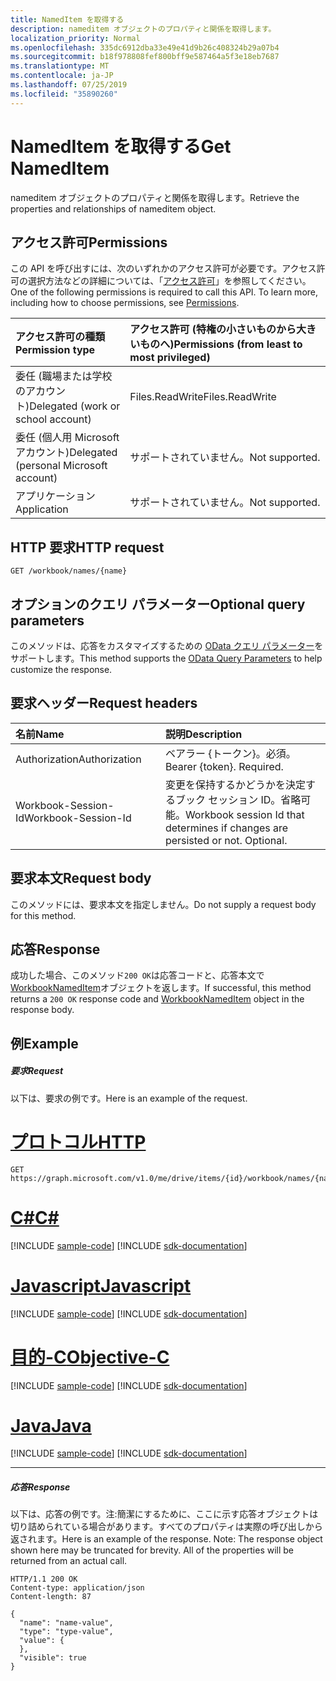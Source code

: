 ```yaml
---
title: NamedItem を取得する
description: nameditem オブジェクトのプロパティと関係を取得します。
localization_priority: Normal
ms.openlocfilehash: 335dc6912dba33e49e41d9b26c408324b29a07b4
ms.sourcegitcommit: b18f978808fef800bff9e587464a5f3e18eb7687
ms.translationtype: MT
ms.contentlocale: ja-JP
ms.lasthandoff: 07/25/2019
ms.locfileid: "35890260"
---
```

# <a name="get-nameditem"></a><span data-ttu-id="9d9c5-103">NamedItem を取得する</span><span class="sxs-lookup"><span data-stu-id="9d9c5-103">Get NamedItem</span></span>

<span data-ttu-id="9d9c5-104">nameditem オブジェクトのプロパティと関係を取得します。</span><span class="sxs-lookup"><span data-stu-id="9d9c5-104">Retrieve the properties and relationships of nameditem object.</span></span>
## <a name="permissions"></a><span data-ttu-id="9d9c5-105">アクセス許可</span><span class="sxs-lookup"><span data-stu-id="9d9c5-105">Permissions</span></span>
<span data-ttu-id="9d9c5-p101">この API を呼び出すには、次のいずれかのアクセス許可が必要です。アクセス許可の選択方法などの詳細については、「[アクセス許可](/graph/permissions-reference)」を参照してください。</span><span class="sxs-lookup"><span data-stu-id="9d9c5-p101">One of the following permissions is required to call this API. To learn more, including how to choose permissions, see [Permissions](/graph/permissions-reference).</span></span>

|<span data-ttu-id="9d9c5-108">アクセス許可の種類</span><span class="sxs-lookup"><span data-stu-id="9d9c5-108">Permission type</span></span>      | <span data-ttu-id="9d9c5-109">アクセス許可 (特権の小さいものから大きいものへ)</span><span class="sxs-lookup"><span data-stu-id="9d9c5-109">Permissions (from least to most privileged)</span></span>              |
|:--------------------|:---------------------------------------------------------|
|<span data-ttu-id="9d9c5-110">委任 (職場または学校のアカウント)</span><span class="sxs-lookup"><span data-stu-id="9d9c5-110">Delegated (work or school account)</span></span> | <span data-ttu-id="9d9c5-111">Files.ReadWrite</span><span class="sxs-lookup"><span data-stu-id="9d9c5-111">Files.ReadWrite</span></span>    |
|<span data-ttu-id="9d9c5-112">委任 (個人用 Microsoft アカウント)</span><span class="sxs-lookup"><span data-stu-id="9d9c5-112">Delegated (personal Microsoft account)</span></span> | <span data-ttu-id="9d9c5-113">サポートされていません。</span><span class="sxs-lookup"><span data-stu-id="9d9c5-113">Not supported.</span></span>    |
|<span data-ttu-id="9d9c5-114">アプリケーション</span><span class="sxs-lookup"><span data-stu-id="9d9c5-114">Application</span></span> | <span data-ttu-id="9d9c5-115">サポートされていません。</span><span class="sxs-lookup"><span data-stu-id="9d9c5-115">Not supported.</span></span> |

## <a name="http-request"></a><span data-ttu-id="9d9c5-116">HTTP 要求</span><span class="sxs-lookup"><span data-stu-id="9d9c5-116">HTTP request</span></span>
<!-- { "blockType": "ignored" } -->
```http
GET /workbook/names/{name}
```
## <a name="optional-query-parameters"></a><span data-ttu-id="9d9c5-117">オプションのクエリ パラメーター</span><span class="sxs-lookup"><span data-stu-id="9d9c5-117">Optional query parameters</span></span>
<span data-ttu-id="9d9c5-118">このメソッドは、応答をカスタマイズするための [OData クエリ パラメーター](https://developer.microsoft.com/graph/docs/concepts/query_parameters)をサポートします。</span><span class="sxs-lookup"><span data-stu-id="9d9c5-118">This method supports the [OData Query Parameters](https://developer.microsoft.com/graph/docs/concepts/query_parameters) to help customize the response.</span></span>

## <a name="request-headers"></a><span data-ttu-id="9d9c5-119">要求ヘッダー</span><span class="sxs-lookup"><span data-stu-id="9d9c5-119">Request headers</span></span>
| <span data-ttu-id="9d9c5-120">名前</span><span class="sxs-lookup"><span data-stu-id="9d9c5-120">Name</span></span>      |<span data-ttu-id="9d9c5-121">説明</span><span class="sxs-lookup"><span data-stu-id="9d9c5-121">Description</span></span>|
|:----------|:----------|
| <span data-ttu-id="9d9c5-122">Authorization</span><span class="sxs-lookup"><span data-stu-id="9d9c5-122">Authorization</span></span>  | <span data-ttu-id="9d9c5-p102">ベアラー {トークン}。必須。</span><span class="sxs-lookup"><span data-stu-id="9d9c5-p102">Bearer {token}. Required.</span></span> |
| <span data-ttu-id="9d9c5-125">Workbook-Session-Id</span><span class="sxs-lookup"><span data-stu-id="9d9c5-125">Workbook-Session-Id</span></span>  | <span data-ttu-id="9d9c5-p103">変更を保持するかどうかを決定するブック セッション ID。省略可能。</span><span class="sxs-lookup"><span data-stu-id="9d9c5-p103">Workbook session Id that determines if changes are persisted or not. Optional.</span></span>|

## <a name="request-body"></a><span data-ttu-id="9d9c5-128">要求本文</span><span class="sxs-lookup"><span data-stu-id="9d9c5-128">Request body</span></span>
<span data-ttu-id="9d9c5-129">このメソッドには、要求本文を指定しません。</span><span class="sxs-lookup"><span data-stu-id="9d9c5-129">Do not supply a request body for this method.</span></span>

## <a name="response"></a><span data-ttu-id="9d9c5-130">応答</span><span class="sxs-lookup"><span data-stu-id="9d9c5-130">Response</span></span>

<span data-ttu-id="9d9c5-131">成功した場合、このメソッド`200 OK`は応答コードと、応答本文で[WorkbookNamedItem](../resources/nameditem.md)オブジェクトを返します。</span><span class="sxs-lookup"><span data-stu-id="9d9c5-131">If successful, this method returns a `200 OK` response code and [WorkbookNamedItem](../resources/nameditem.md) object in the response body.</span></span>
## <a name="example"></a><span data-ttu-id="9d9c5-132">例</span><span class="sxs-lookup"><span data-stu-id="9d9c5-132">Example</span></span>
##### <a name="request"></a><span data-ttu-id="9d9c5-133">要求</span><span class="sxs-lookup"><span data-stu-id="9d9c5-133">Request</span></span>
<span data-ttu-id="9d9c5-134">以下は、要求の例です。</span><span class="sxs-lookup"><span data-stu-id="9d9c5-134">Here is an example of the request.</span></span>

# <a name="httptabhttp"></a>[<span data-ttu-id="9d9c5-135">プロトコル</span><span class="sxs-lookup"><span data-stu-id="9d9c5-135">HTTP</span></span>](#tab/http)
<!-- {
  "blockType": "request",
  "name": "get_nameditem"
}-->
```http
GET https://graph.microsoft.com/v1.0/me/drive/items/{id}/workbook/names/{name}
```
# <a name="ctabcsharp"></a>[<span data-ttu-id="9d9c5-136">C#</span><span class="sxs-lookup"><span data-stu-id="9d9c5-136">C#</span></span>](#tab/csharp)
[!INCLUDE [sample-code](../includes/snippets/csharp/get-nameditem-csharp-snippets.md)]
[!INCLUDE [sdk-documentation](../includes/snippets/snippets-sdk-documentation-link.md)]

# <a name="javascripttabjavascript"></a>[<span data-ttu-id="9d9c5-137">Javascript</span><span class="sxs-lookup"><span data-stu-id="9d9c5-137">Javascript</span></span>](#tab/javascript)
[!INCLUDE [sample-code](../includes/snippets/javascript/get-nameditem-javascript-snippets.md)]
[!INCLUDE [sdk-documentation](../includes/snippets/snippets-sdk-documentation-link.md)]

# <a name="objective-ctabobjc"></a>[<span data-ttu-id="9d9c5-138">目的-C</span><span class="sxs-lookup"><span data-stu-id="9d9c5-138">Objective-C</span></span>](#tab/objc)
[!INCLUDE [sample-code](../includes/snippets/objc/get-nameditem-objc-snippets.md)]
[!INCLUDE [sdk-documentation](../includes/snippets/snippets-sdk-documentation-link.md)]

# <a name="javatabjava"></a>[<span data-ttu-id="9d9c5-139">Java</span><span class="sxs-lookup"><span data-stu-id="9d9c5-139">Java</span></span>](#tab/java)
[!INCLUDE [sample-code](../includes/snippets/java/get-nameditem-java-snippets.md)]
[!INCLUDE [sdk-documentation](../includes/snippets/snippets-sdk-documentation-link.md)]

---

##### <a name="response"></a><span data-ttu-id="9d9c5-140">応答</span><span class="sxs-lookup"><span data-stu-id="9d9c5-140">Response</span></span>
<span data-ttu-id="9d9c5-p104">以下は、応答の例です。注:簡潔にするために、ここに示す応答オブジェクトは切り詰められている場合があります。すべてのプロパティは実際の呼び出しから返されます。</span><span class="sxs-lookup"><span data-stu-id="9d9c5-p104">Here is an example of the response. Note: The response object shown here may be truncated for brevity. All of the properties will be returned from an actual call.</span></span>
<!-- {
  "blockType": "response",
  "truncated": true,
  "@odata.type": "microsoft.graph.workbookNamedItem"
} -->
```http
HTTP/1.1 200 OK
Content-type: application/json
Content-length: 87

{
  "name": "name-value",
  "type": "type-value",
  "value": {
  },
  "visible": true
}
```

<!-- uuid: 8fcb5dbc-d5aa-4681-8e31-b001d5168d79
2015-10-25 14:57:30 UTC -->
<!-- {
  "type": "#page.annotation",
  "description": "Get NamedItem",
  "keywords": "",
  "section": "documentation",
  "tocPath": "",
  "suppressions": [
  ]
}-->
